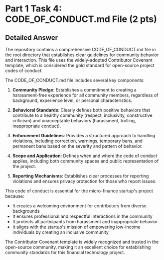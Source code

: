 # Part 1 Task 4: CODE_OF_CONDUCT.md File (2 pts)

## Detailed Answer

The repository contains a comprehensive CODE_OF_CONDUCT.md file in the root directory that establishes clear guidelines for community behavior and interaction. This file uses the widely-adopted Contributor Covenant template, which is considered the gold standard for open-source project codes of conduct.

The CODE_OF_CONDUCT.md file includes several key components:

1. **Community Pledge**: Establishes a commitment to creating a harassment-free experience for all community members, regardless of background, experience level, or personal characteristics.

2. **Behavioral Standards**: Clearly defines both positive behaviors that contribute to a healthy community (respect, inclusivity, constructive criticism) and unacceptable behaviors (harassment, trolling, inappropriate conduct).

3. **Enforcement Guidelines**: Provides a structured approach to handling violations, including correction, warnings, temporary bans, and permanent bans based on the severity and pattern of behavior.

4. **Scope and Application**: Defines when and where the code of conduct applies, including both community spaces and public representation of the project.

5. **Reporting Mechanisms**: Establishes clear processes for reporting violations and ensures privacy protection for those who report issues.

This code of conduct is essential for the micro-finance startup's project because:
- It creates a welcoming environment for contributors from diverse backgrounds
- It ensures professional and respectful interactions in the community
- It protects all participants from harassment and inappropriate behavior
- It aligns with the startup's mission of empowering low-income individuals by creating an inclusive community

The Contributor Covenant template is widely recognized and trusted in the open-source community, making it an excellent choice for establishing community standards for this financial technology project.
